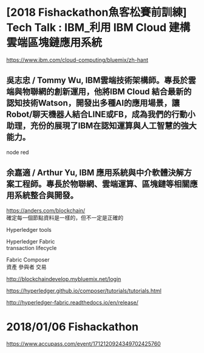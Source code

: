 # [2018 Fishackathon魚客松賽前訓練] Tech Talk : IBM_利用 IBM Cloud 建構雲端區塊鏈應用系統
https://www.ibm.com/cloud-computing/bluemix/zh-hant
## 吳志忠 / Tommy Wu, IBM雲端技術架構師。專長於雲端與物聯網的創新運用，他將IBM Cloud 結合最新的認知技術Watson，開發出多種AI的應用場景，讓Robot/聊天機器人結合LINE或FB，成為我們的行動小助理，充份的展現了IBM在認知運算與人工智慧的強大能力。  

node red

## 余嘉適 / Arthur Yu, IBM 應用系統與中介軟體決解方案工程師。專長於物聯網、雲端運算、區塊鏈等相關應用系統整合與開發。
https://anders.com/blockchain/  
確定每一個節點資料是一樣的，但不一定是正確的  
  
Hyperledger tools
  
Hyperledger Fabric  
transaction lifecycle  
  
Fabric Composer  
資產 參與者 交易  
  
http://blockchaindevelop.mybluemix.net/login  
  
https://hyperledger.github.io/composer/tutorials/tutorials.html  

http://hyperledger-fabric.readthedocs.io/en/release/  

# 2018/01/06 Fishackathon
https://www.accupass.com/event/1712120924349702425760  

